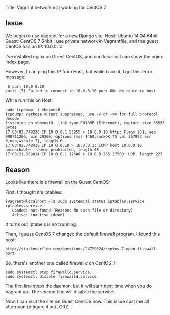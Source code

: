 Title: Vagrant network not working for CentOS 7

## Issue
We begin to use Vagrant for a new Django site.
Host: Ubuntu 14.04 64bit
Guest: CentOS 7 64bit
I use private network in Vagrantfile, and the guest CentOS has an IP: 10.0.0.10

I've installed nginx on Guest CentOS, and curl locahost can show the nginx index page.

However, I can ping this IP from Host, but while I curl it, I got this error message:

	 $ curl 10.0.0.10                                        
	curl: (7) Failed to connect to 10.0.0.10 port 80: No route to host


While run this on Host:

	sudo tcpdump -i vboxnet0
	tcpdump: verbose output suppressed, use -v or -vv for full protocol decode
	listening on vboxnet0, link-type EN10MB (Ethernet), capture size 65535 bytes
	17:03:02.748236 IP 10.0.0.1.53255 > 10.0.0.10.http: Flags [S], seq 990711266, win 29200, options [mss 1460,sackOK,TS val 367992 ecr 0,nop,wscale 7], length 0
	17:03:02.748430 IP 10.0.0.10 > 10.0.0.1: ICMP host 10.0.0.10 unreachable - admin prohibited, length 68
	17:03:21.359814 IP 10.0.0.1.17500 > 10.0.0.255.17500: UDP, length 223


## Reason
Looks like there is a firewall on the Guest CentOS:

First, I thought it's iptables:

	[vagrant@localhost ~]$ sudo systemctl status iptables.service 
	iptables.service
	   Loaded: not-found (Reason: No such file or directory)
	   Active: inactive (dead)

It turns out iptabels is not running.

Then, I guess CentOS 7 changed the default firewall program. I found this post:

	http://stackoverflow.com/questions/24729024/centos-7-open-firewall-port

So, there's another one called firewalld on CentOS 7:

	sudo systemctl stop firewalld.service 
	sudo systemctl disable firewalld.service

The first line stops the daemon, but it will start next time when you do Vagrant up. 
The second line will disable the service.

Now, I can visit the site on Guest CentOS now. 
This issue cost me all afternoon to figure it out. ORZ...
